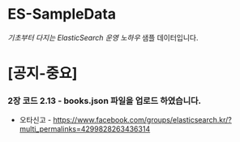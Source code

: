 # ES-SampleData
*기초부터 다지는 ElasticSearch 운영 노하우* 샘플 데이터입니다.

# [공지-중요] 
### 2장 코드 2.13 - books.json 파일을 업로드 하였습니다.
- 오타신고 - https://www.facebook.com/groups/elasticsearch.kr/?multi_permalinks=4299828263436314
